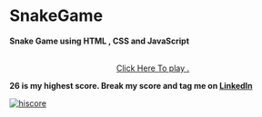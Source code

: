 # SnakeGame
<b>Snake Game using HTML , CSS and JavaScript</b>
<br><br>

<p align="center"><a href="https://ayushluthra2001.github.io/SnakeGame/">Click Here To play .</a></p>

<b><p algin="center"> 26 is my highest score. Break my score and tag me on <a href="https://www.linkedin.com/in/ayushluthra62/">LinkedIn</href></p></b>

![hiscore](https://user-images.githubusercontent.com/71180629/202867038-48037529-0318-4d42-b206-93918f9290b2.PNG)

